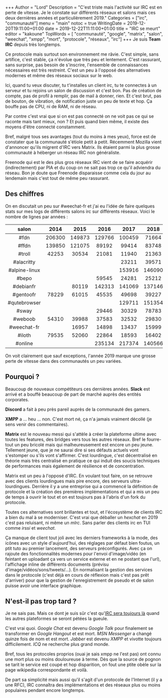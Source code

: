 +++
Author = "Lord"
Description = "C'est triste mais l'activité sur IRC est en perte de vitesse. Je le constate sur différents réseaux et salons mais ces deux dernières années et particulièrement 2019."
Categories = ["irc", "communauté"]
menu = "main"
notoc = true
WritingDate = 2019-12-20T19:11:00+01:00
date = 2019-12-22T11:11:00+01:00
title = "IRC se meurt"
editor = "kakoune"
TopWords = [  "communauté", "google", "matrix", "salon", "weechat", "xmpp", "mort", "protocole", "réseaux", "irc"]
+++
Je suis **Team IRC** depuis très longtemps.

Ce protocole mais surtout son environnement me râvie.
C'est simple, sans artifice, c'est stable, ça n'évolue que très peu et lentement.
C'est rassurant, sans surprise, pas besoin de s'inscrire, l'ensemble de connaissances nécessaires est très restreint.
C'est un peu à l'opposé des alternatives modernes et même des réseaux sociaux sur le web.

Ici, quand tu veux discuter, tu t'installes un client irc, tu te connectes à un serveur et tu rejoins un salon de discussion et c'est bon.
Pas de création de compte, pas de profil à remplir, pas de mail à donner, rien.
Et c'est brut, pas de bouton, de vibration, de notification juste un peu de texte et hop.
Ça bouffe pas de CPU, ni de RAM, ni de réseau.

Par contre c'est vrai que si on est pas connecté on ne voit pas ce qui se raconte mais tant mieux, non ?
Et puis quand bien même, il existe des moyens d'être connecté constamment.

Bref, malgré tous ses avantages (tout du moins à mes yeux), force est de constater que la communauté s'étiole petit à petit.
Récemment Mozilla vient d'annoncer qu'ils migrent d'IRC vers Matrix.
Ils étaient parmi la plus grosse communauté à héberger un réseau IRC non généraliste.

Freenode qui est le des plus gros réseaux IRC vient de se faire acquérir (indirectement) par PIA et du coup on ne sait pas trop ce qu'il adviendra du réseau.
Bon je doute que Freenode disparaisse comme cela du jour au lendemain mais c'est tout de même peu rassurant.

## Des chiffres

On en discutait un peu sur #weechat-fr et j'ai eu l'idée de faire quelques stats sur mes logs de différents salons irc sur différents réseaux.
Voici le nombre de lignes par années : 


| salon         | 2014   | 2015   | 2016   | 2017   | 2018   | 2019   |
|:-------------:|:------:|:------:|:------:|:------:|:------:|:------:|
| #fdn          | 206300 | 149873 | 129766 | 100459 | 71664  | 72635  |
| #ffdn         | 139850 | 121075 | 89192  | 99414  | 83748  | 65050  |
| #troll        | 42253  | 30534  | 21081  | 11940  | 21363  | 31939  |
| #alacritty    |        |        |        | 23211  | 39571  | 61522  |
| #alpine-linux |        |        |        | 153916 | 146090 |150625  |
| #bepo         |        |        | 59545  | 24281  | 25212  | 30309  |
| #debianfr     |        | 80119  | 142313 | 141069 | 137146 | 55766  |
| #gentoofr     | 78229  | 61015  | 45535  | 49698  | 39227  | 30740  |
| #qutebrowser  |        |        |        | 129711 | 151354 | 110156 |
| #sway         |        |        | 29446  | 30329  | 78783  | 135948 |
| #weboob       | 54310  | 39988  | 37583  | 32532  | 29830  | 17496  |
| #weechat-fr   |        | 16957  | 14898  | 13437  | 15999  | 9586   |
| #iloth        | 79535  | 52060  | 22864  | 18593  | 16402  | 10391  |
| #online       |        |        | 235134 | 217374 | 140566 | 111832 |

On voit clairement que sauf exceptions, l'année 2019 marque une grosse perte de vitesse dans des communautés un peu variées.

## Pourquoi ?
Beaucoup de nouveaux compétiteurs ces dernières années.
**Slack** est arrivé et a bouffé beaucoup de part de marché auprès des entités corporates.

**Discord** a fait à peu près pareil auprès de la communauté des gamers.

**XMPP** a … heu … non.
C'est mort né, ça n'a jamais vraiment décollé (je sens venir des commentaires).

**Matrix** est le nouveau messi qui s'attèle à créer la plateforme ultime avec toutes les features, des bridges vers tous les autres réseaux.
Bref le fourre-tout un peu bricolé mais qui malheureusement est encore un peu jeune.
Tellement jeune, que je ne saurai dire si ses défauts actuels vont s'estomper ou s'ils vont s'affirmer.
C'est lourdingue, c'est décentralisé en théorie mais très centralisé en pratique ce qui induit des soucis techniques de performances mais également de résilience et de concentration.

Matrix est un peu à l'opposé d'IRC.
En voulant tout faire, on se retrouve avec des clients lourdingues mais pire encore, des serveurs ultra-lourdingues.
Derrière il y a une entreprise qui a commencé la définition de protocole et la création des premières implémentations et qui a mis un peu de temps à ouvrir le tout et on est toujours pas à l'abris d'un fork du protocole.

Toutes ces alternatives sont brillantes et tout, et l'écosystème de clients IRC a bien du mal à se moderniser.
C'est vrai que déballer un *hexchat* en 2019 c'est pas reluisant, ni même un *mIrc*.
Sans parler des clients irc en TUI comme *irssi* et *weechat*.

Ça manque de client tout joli avec les derniers frameworks à la mode, des icônes avec un style d'aujourd'hui, des réglages par défaut bien foutus, un ptit tuto au premier lancement, des serveurs préconfigurés.
Avec ça on rajoute des fonctionnalités modernes pour l'envoi d'image/vidéo (en feintant en uploadant ça vers un service externe et en ne postant que l'url), l'affichage inline de différents documents (prévisu d'image/vidéos/sons/tweets/…).
En normalisant la gestion des services dans le protocole (c'est déjà en cours de réflexion mais c'est pas prêt d'arriver) pour que la gestion de l'enregistrement de pseudo et de salon puisse avoir une interface graphique.

## N'est-il pas trop tard ?
Je ne sais pas.
Mais ce dont je suis sûr c'est qu'[IRC sera toujours là](https://xkcd.com/1782/) quand les autres plateformes se seront pétées la gueule.

C'est vrai quoi.
*Google Chat* est devenu *Google Talk* pour finalement se transformer en *Google Hangout* et est mort.
*MSN Messenger* a changé quinze fois de nom et est mort.
*Jabber* est devenu *XMPP* et vivotte toujours difficilement.
*ICQ* ne recherche plus grand monde.

Bref, tous les protocoles proprios (ouai je sais xmpp ne l'est pas) ont connu une mort plus ou moins douloureuse à terme.
Dès que la source de pognon se tarit le service est coupé et hop disparition, on fout une ptite obèle sur la page wikipedia correspondante et voilà.

De part sa simplicité mais aussi qu'il s'agit d'un protocole de l'Internet (il y a une RFC), IRC connaîtra des implémentations et des réseaux plus ou moins populaires pendant encore longtemps.

